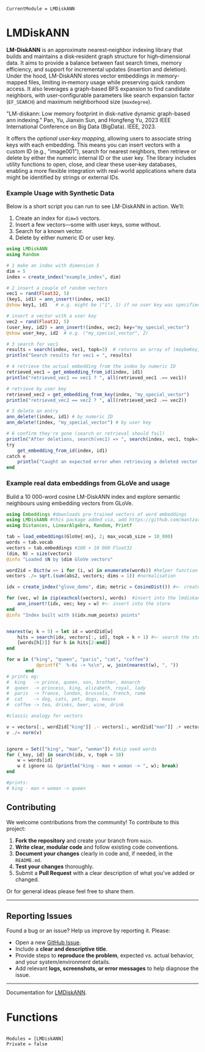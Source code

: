 ```@meta
CurrentModule = LMDiskANN
```

# LMDiskANN

**LM-DiskANN** is an approximate nearest‐neighbor indexing library that builds and maintains a disk‐resident graph structure for high‐dimensional data. It aims to provide a balance between fast search times, memory efficiency, and support for incremental updates (insertion and deletion). Under the hood, LM-DiskANN stores vector embeddings in memory‐mapped files, limiting in‐memory usage while preserving quick random access. It also leverages a graph-based BFS expansion to find candidate neighbors, with user‐configurable parameters like search expansion factor (`EF_SEARCH`) and maximum neighborhood size (`maxdegree`).

"LM-diskann: Low memory footprint in disk-native dynamic graph-based ann indexing." Pan, Yu, Jianxin Sun, and Hongfeng Yu, 2023 IEEE International Conference on Big Data (BigData). IEEE, 2023.

It offers the *optional user‐key mapping*, allowing users to associate string keys with each embedding. This means you can insert vectors with a custom ID (e.g., "image001"), search for nearest neighbors, then retrieve or delete by either the numeric internal ID or the user key. The library includes utility functions to open, close, and clear these user‐key databases, enabling a more flexible integration with real-world applications where data might be identified by strings or external IDs.


### Example Usage with Synthetic Data

Below is a short script you can run to see LM-DiskANN in action. We’ll:
1. Create an index for `dim=5` vectors.
2. Insert a few vectors—some with user keys, some without.
3. Search for a known vector.
4. Delete by either numeric ID or user key.

```julia
using LMDiskANN  
using Random

# 1 make an index with dimension 5
dim = 5
index = create_index("example_index", dim)

# 2 insert a couple of random vectors
vec1 = rand(Float32, 5)
(key1, id1) = ann_insert!(index, vec1)
@show key1, id1   # e.g. might be ("1", 1) if no user key was specified

# insert a vector with a user key
vec2 = rand(Float32, 5)
(user_key, id2) = ann_insert!(index, vec2; key="my_special_vector")
@show user_key, id2  # e.g. ("my_special_vector", 2)

# 3 search for vec1
results = search(index, vec1, topk=3)  # returns an array of (maybeKey, ID)
println("Search results for vec1 = ", results)

# 4 retrieve the actual embedding from the index by numeric ID
retrieved_vec1 = get_embedding_from_id(index, id1)
println("retrieved_vec1 == vec1 ? ", all(retrieved_vec1 .== vec1))

# retrieve by user key
retrieved_vec2 = get_embedding_from_key(index, "my_special_vector")
println("retrieved_vec2 == vec2 ? ", all(retrieved_vec2 .== vec2))

# 5 delete an entry
ann_delete!(index, id1) # by numeric ID
ann_delete!(index, "my_special_vector") # by user key

# 6 confirm they're gone (search or retrieval should fail)
println("After deletions, search(vec1) => ", search(index, vec1, topk=3))
try
    get_embedding_from_id(index, id1)
catch e
    println("Caught an expected error when retrieving a deleted vector: ", e)
end
```


### Example real data embeddings from GLoVe and usage

Build a 10 000-word cosine LM-DiskANN index and explore semantic neighbours using embedding vectors from GLoVe.

```julia
using Embeddings #downloads pre-trained vectors of word embeddings
using LMDiskANN #this package added via, add https://github.com/mantzaris/LMDiskANN.jl
using Distances, LinearAlgebra, Random, Printf

tab = load_embeddings(GloVe{:en}, 2; max_vocab_size = 10_000)
words = tab.vocab
vectors = tab.embeddings #100 × 10 000 Float32
(dim, N) = size(vectors)
@info "Loaded $N by $dim GloVe vectors"

word2id = Dict(w => i for (i, w) in enumerate(words)) #helper function
vectors ./= sqrt.(sum(abs2, vectors; dims = 1)) #normalisation

idx = create_index("glove_demo", dim; metric = CosineDist()) #<- create the store

for (vec, w) in zip(eachcol(vectors), words)  #insert into the lmdiskann the (vector, word)
    ann_insert!(idx, vec; key = w) #<- insert into the store
end
@info "Index built with $(idx.num_points) points"


nearest(w; k = 5) = let id = word2id[w]
    hits = search(idx, vectors[:, id], topk = k + 1) #<- search the store, first high result would be the word itself
    [words[h[2]] for h in hits[2:end]]
end

for w in ("king", "queen", "paris", "cat", "coffee")
           @printf("  %-6s -> %s\n", w, join(nearest(w), ", "))
       end
# prints eg:
#  king   -> prince, queen, son, brother, monarch
#  queen  -> princess, king, elizabeth, royal, lady
#  paris  -> france, london, brussels, french, rome
#  cat    -> dog, cats, pet, dogs, mouse
#  coffee -> tea, drinks, beer, wine, drink

#classic analogy for vectors

v = vectors[:, word2id["king"]] .- vectors[:, word2id["man"]] .+ vectors[:, word2id["woman"]]
v ./= norm(v) 


ignore = Set(["king", "man", "woman"]) #skip seed words
for (_key, id) in search(idx, v, topk = 10)
    w = words[id]
    w ∉ ignore && (println("king - man + woman -> ", w); break)
end

#prints:
# king - man + woman -> queen
```



## Contributing

We welcome contributions from the community! To contribute to this project:

1. **Fork the repository** and create your branch from `main`.
2. **Write clear, modular code** and follow existing code conventions.
3. **Document your changes** clearly in code and, if needed, in the `README.md`.
4. **Test your changes** thoroughly.
5. Submit a **Pull Request** with a clear description of what you've added or changed.

Or for general ideas please feel free to share them.

---

## Reporting Issues

Found a bug or an issue? Help us improve by reporting it. Please:

- Open a new [GitHub Issue](https://github.com/mantzaris/LMDiskANN.jl/issues).
- Include a **clear and descriptive title**.
- Provide steps to **reproduce the problem**, expected vs. actual behavior, and your system/environment details.
- Add relevant **logs, screenshots, or error messages** to help diagnose the issue.

---



Documentation for [LMDiskANN](https://github.com/mantzaris/LMDiskANN.jl).


# Functions

```@index
```

```@autodocs
Modules = [LMDiskANN]
Private = false
```
